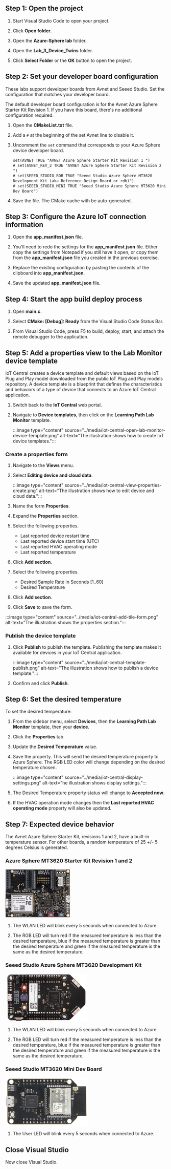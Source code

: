 ## Step 1: Open the project

1. Start Visual Studio Code to open your project.

2. Click **Open folder**.

3. Open the **Azure-Sphere lab** folder.

4. Open the **Lab_3_Device_Twins** folder.

5. Click **Select Folder** or the **OK** button to open the project.

## Step 2: Set your developer board configuration

These labs support developer boards from Avnet and Seeed Studio. Set the configuration that matches your developer board.

The default developer board configuration is for the Avnet Azure Sphere Starter Kit Revision 1. If you have this board, there's no additional configuration required.

1. Open the **CMakeList.txt** file.

2. Add a `#` at the beginning of the set Avnet line to disable it.

3. Uncomment the `set` command that corresponds to your Azure Sphere device developer board.

   ```text
   set(AVNET TRUE "AVNET Azure Sphere Starter Kit Revision 1 ")
   # set(AVNET_REV_2 TRUE "AVNET Azure Sphere Starter Kit Revision 2 ")
   # set(SEEED_STUDIO_RDB TRUE "Seeed Studio Azure Sphere MT3620 Development Kit (aka Reference Design Board or rdb)")
   # set(SEEED_STUDIO_MINI TRUE "Seeed Studio Azure Sphere MT3620 Mini Dev Board")
   ```

4. Save the file. The CMake cache with be auto-generated.

## Step 3: Configure the Azure IoT connection information

1. Open the **app_manifest.json** file.

2. You'll need to redo the settings for the **app_manifest.json** file. Either copy the settings from Notepad if you still have it open, or copy them from the **app_manifest.json** file you created in the previous exercise.

3. Replace the existing configuration by pasting the contents of the clipboard into **app_manifest.json**.

4. Save the updated **app_manifest.json** file.

## Step 4: Start the app build deploy process

1. Open **main.c**.

1. Select **CMake: [Debug]: Ready** from the Visual Studio Code Status Bar.

1. From Visual Studio Code, press F5 to build, deploy, start, and attach the remote debugger to the application.

## Step 5: Add a properties view to the Lab Monitor device template

IoT Central creates a device template and default views based on the IoT Plug and Play model downloaded from the public IoT Plug and Play models repository. A device template is a blueprint that defines the characteristics and behaviors of a type of device that connects to an Azure IoT Central application.

1. Switch back to the **IoT Central** web portal.
1. Navigate to **Device templates**, then click on the **Learning Path Lab Monitor** template.

   <!-- > [!div class="mx-imgBorder"]
   > ![The illustration shows how to create IoT device templates.](../media/iot-central-new-iot-device-template.png) -->

   :::image type="content" source="../media/iot-central-open-lab-monitor-device-template.png" alt-text="The illustration shows how to create IoT device templates.":::

### Create a properties form

1. Navigate to the **Views** menu.

2. Select **Editing device and cloud data**.

   <!-- > [!div class="mx-imgBorder"]
   > ![The illustration shows how to edit device and cloud data.](../media/iot-central-view-properties-create.png) -->

   :::image type="content" source="../media/iot-central-view-properties-create.png" alt-text="The illustration shows how to edit device and cloud data.":::

3. Name the form **Properties**.

4. Expand the **Properties** section.

5. Select the following properties.
   - Last reported device restart time
   - Last reported device start time (UTC)
   - Last reported HVAC operating mode
   - Last reported temperature

6. Click **Add section**.

7. Select the following properties.
   - Desired Sample Rate in Seconds [1..60]
   - Desired Temperature

8. Click **Add section**.

9. Click **Save** to save the form.

<!-- > [!div class="mx-imgBorder"]
> ![The illustration shows the properties section.](../media/iot-central-add-tile-form.png) -->

:::image type="content" source="../media/iot-central-add-tile-form.png" alt-text="The illustration shows the properties section.":::

### Publish the device template

1. Click **Publish** to publish the template. Publishing the template makes it available for devices in your IoT Central application.

    :::image type="content" source="../media/iot-central-template-publish.png" alt-text="The illustration shows how to publish a device template.":::

2. Confirm and click **Publish**.

## Step 6: Set the desired temperature

To set the desired temperature:

1. From the sidebar menu, select **Devices**, then the **Learning Path Lab Monitor** template, then your **device**.
1. Click the **Properties** tab.
1. Update the **Desired Temperature** value.
1. Save the property. This will send the desired temperature property to Azure Sphere. The RGB LED color will change depending on the desired temperature chosen.

    :::image type="content" source="../media/iot-central-display-settings.png" alt-text="he illustration shows display settings.":::

1. The Desired Temperature property status will change to **Accepted now**.
1. If the HVAC operation mode changes then the **Last reported HVAC operating mode** property will also be updated.

## Step 7: Expected device behavior

The Avnet Azure Sphere Starter Kit, revisions 1 and 2, have a built-in temperature sensor. For other boards, a random temperature of 25 +/- 5 degrees Celsius is generated.

### Azure Sphere MT3620 Starter Kit Revision 1 and 2

![The illustration shows the Avnet Azure Sphere kit.](../media/avnet-azure-sphere.jpg)

1. The WLAN LED will blink every 5 seconds when connected to Azure.

1. The RGB LED will turn red if the measured temperature is less than the desired temperature, blue if the measured temperature is greater than the desired temperature and green if the measured temperature is the same as the desired temperature.

### Seeed Studio Azure Sphere MT3620 Development Kit

![The illustration shows the Seeed Studio Azure Sphere kit.](../media/seeed-studio-azure-sphere-rdb.jpg)

1. The WLAN LED will blink every 5 seconds when connected to Azure.

1. The RGB LED will turn red if the measured temperature is less than the desired temperature, blue if the measured temperature is greater than the desired temperature and green if the measured temperature is the same as the desired temperature.

### Seeed Studio MT3620 Mini Dev Board

![The illustration shows the Seeed Studio Mini Azure Sphere kit.](../media/seeed-studio-azure-sphere-mini.png)

1. The User LED will blink every 5 seconds when connected to Azure.


## Close Visual Studio

Now close Visual Studio.
